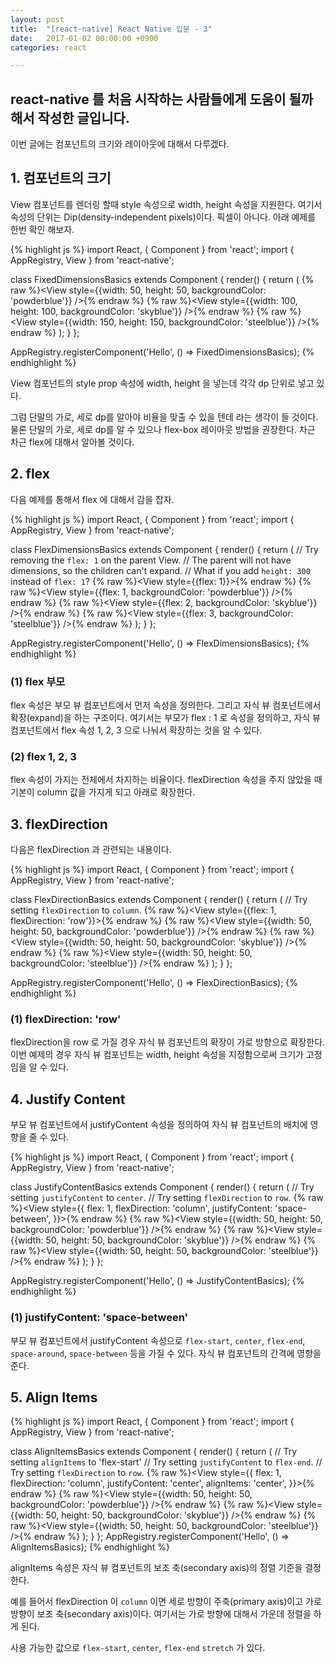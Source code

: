 ```yaml
---
layout: post
title:  "[react-native] React Native 입문 - 3"
date:   2017-01-02 00:00:00 +0900
categories: react

---
```

react-native 를 처음 시작하는 사람들에게 도움이 될까 해서 작성한 글입니다.
---------------------------------------------------

이번 글에는 컴포넌트의 크기와 레이아웃에 대해서 다루겠다.

## 1. 컴포넌트의 크기

View 컴포넌트를 렌더링 할때 style 속성으로 width, height 속성을 지원한다.
여기서 속성의 단위는 Dip(density-independent pixels)이다. 픽셀이 아니다.
아래 예제를 한번 확인 해보자.

{% highlight js %}
 import React, { Component } from 'react';
 import { AppRegistry, View } from 'react-native';

 class FixedDimensionsBasics extends Component {
   render() {
     return (
       <View>
         {% raw %}<View style={{width: 50, height: 50, backgroundColor: 'powderblue'}} />{% endraw %}
         {% raw %}<View style={{width: 100, height: 100, backgroundColor: 'skyblue'}} />{% endraw %}
         {% raw %}<View style={{width: 150, height: 150, backgroundColor: 'steelblue'}} />{% endraw %}
       </View>
     );
   }
 };

 AppRegistry.registerComponent('Hello', () => FixedDimensionsBasics);
{% endhighlight %}

View 컴포넌트의 style prop 속성에 width, height 을 넣는데 각각 dp 단위로 넣고 있다.

그럼 단말의 가로, 세로 dp를 알아야 비율을 맞출 수 있을 텐데 라는 생각이 들 것이다.
물론 단말의 가로, 세로 dp를 알 수 있으나 flex-box 레이아웃 방법을 권장한다.
차근 차근 flex에 대해서 알아볼 것이다.

## 2. flex

다음 예제를 통해서 flex 에 대해서 감을 잡자.

{% highlight js %}
import React, { Component } from 'react';
import { AppRegistry, View } from 'react-native';

class FlexDimensionsBasics extends Component {
  render() {
    return (
      // Try removing the `flex: 1` on the parent View.
      // The parent will not have dimensions, so the children can't expand.
      // What if you add `height: 300` instead of `flex: 1`?
      {% raw %}<View style={{flex: 1}}>{% endraw %}
        {% raw %}<View style={{flex: 1, backgroundColor: 'powderblue'}} />{% endraw %}
        {% raw %}<View style={{flex: 2, backgroundColor: 'skyblue'}} />{% endraw %}
        {% raw %}<View style={{flex: 3, backgroundColor: 'steelblue'}} />{% endraw %}
      </View>
    );
  }
};

AppRegistry.registerComponent('Hello', () => FlexDimensionsBasics);
{% endhighlight %}

### (1) flex 부모
flex 속성은 부모 뷰 컴포넌트에서 먼저 속성을 정의한다. 그리고 자식 뷰 컴포넌트에서 확장(expand)을 하는 구조이다.
여기서는 부모가 flex : 1 로 속성을 정의하고, 자식 뷰 컴포넌트에서 flex 속성 1, 2, 3 으로 나눠서 확장하는 것을 알 수 있다.

### (2) flex 1, 2, 3
flex 속성이 가지는 전체에서 차지하는 비율이다. flexDirection 속성을 주지 않았을 때
기본이 column 값을 가지게 되고 아래로 확장한다.

## 3. flexDirection

다음은 flexDirection 과 관련되는 내용이다.

{% highlight js %}
 import React, { Component } from 'react';
 import { AppRegistry, View } from 'react-native';

 class FlexDirectionBasics extends Component {
   render() {
     return (
       // Try setting `flexDirection` to `column`.
       {% raw %}<View style={{flex: 1, flexDirection: 'row'}}>{% endraw %}
         {% raw %}<View style={{width: 50, height: 50, backgroundColor: 'powderblue'}} />{% endraw %}
         {% raw %}<View style={{width: 50, height: 50, backgroundColor: 'skyblue'}} />{% endraw %}
         {% raw %}<View style={{width: 50, height: 50, backgroundColor: 'steelblue'}} />{% endraw %}
       </View>
     );
   }
 };

 AppRegistry.registerComponent('Hello', () => FlexDirectionBasics);
{% endhighlight %}

### (1) flexDirection: 'row'
flexDirection을 row 로 가질 경우 자식 뷰 컴포넌트의 확장이 가로 방향으로 확장한다.
이번 예제의 경우 자식 뷰 컴포넌트는 width, height 속성을 지정함으로써 크기가 고정임을 알 수 있다.

## 4. Justify Content

부모 뷰 컴포넌트에서 justifyContent 속성을 정의하여 자식 뷰 컴포넌트의 배치에 영향을 줄 수 있다.

{% highlight js %}
 import React, { Component } from 'react';
 import { AppRegistry, View } from 'react-native';

 class JustifyContentBasics extends Component {
  render() {
    return (
      // Try setting `justifyContent` to `center`.
      // Try setting `flexDirection` to `row`.
      {% raw %}<View style={{
        flex: 1,
        flexDirection: 'column',
        justifyContent: 'space-between',
      }}>{% endraw %}
        {% raw %}<View style={{width: 50, height: 50, backgroundColor: 'powderblue'}} />{% endraw %}
        {% raw %}<View style={{width: 50, height: 50, backgroundColor: 'skyblue'}} />{% endraw %}
        {% raw %}<View style={{width: 50, height: 50, backgroundColor: 'steelblue'}} />{% endraw %}
      </View>
    );
  }
};

AppRegistry.registerComponent('Hello', () => JustifyContentBasics);
{% endhighlight %}


### (1) justifyContent: 'space-between'

부모 뷰 컴포넌트에서 justifyContent 속성으로 `flex-start`, `center`, `flex-end`, `space-around`, `space-between` 등을 가질 수 있다.  자식 뷰 컴포넌트의 간격에 영향을 준다.

## 5. Align Items

{% highlight js %}
import React, { Component } from 'react';
import { AppRegistry, View } from 'react-native';

class AlignItemsBasics extends Component {
  render() {
    return (
      // Try setting `alignItems` to 'flex-start'
      // Try setting `justifyContent` to `flex-end`.
      // Try setting `flexDirection` to `row`.
      {% raw %}<View style={{
        flex: 1,
        flexDirection: 'column',
        justifyContent: 'center',
        alignItems: 'center',
      }}>{% endraw %}
        {% raw %}<View style={{width: 50, height: 50, backgroundColor: 'powderblue'}} />{% endraw %}
        {% raw %}<View style={{width: 50, height: 50, backgroundColor: 'skyblue'}} />{% endraw %}
        {% raw %}<View style={{width: 50, height: 50, backgroundColor: 'steelblue'}} />{% endraw %}
      </View>
    );
  }
};
AppRegistry.registerComponent('Hello', () => AlignItemsBasics);
{% endhighlight %}

alignItems 속성은 자식 뷰 컴포넌트의 보조 축(secondary axis)의 정렬 기준을 결정한다.

예를 들어서 flexDirection 이 `column` 이면 세로 방향이 주축(primary axis)이고 가로 방향이 보조 축(secondary axis)이다. 여기서는 가로 방향에 대해서 가운데 정렬을 하게 된다.

사용 가능한 값으로 `flex-start`, `center`, `flex-end` `stretch` 가 있다.